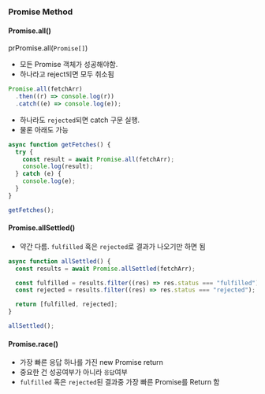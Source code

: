 ### Promise Method

#### Promise.all()

prPromise.all(`Promise[]`)

- 모든 Promise 객체가 성공해야함.
- 하나라고 reject되면 모두 취소됨

```js
Promise.all(fetchArr)
  .then((r) => console.log(r))
  .catch((e) => console.log(e));
```

- 하나라도 `rejected`되면 catch 구문 실행.
- 물론 아래도 가능

```js
async function getFetches() {
  try {
    const result = await Promise.all(fetchArr);
    console.log(result);
  } catch (e) {
    console.log(e);
  }
}

getFetches();
```

#### Promise.allSettled()

- 약간 다름. `fulfilled` 혹은 `rejected`로 결과가 나오기만 하면 됨

```js
async function allSettled() {
  const results = await Promise.allSettled(fetchArr);

  const fulfilled = results.filter((res) => res.status === "fulfilled");
  const rejected = results.filter((res) => res.status === "rejected");

  return [fulfilled, rejected];
}

allSettled();
```

#### Promise.race()

- 가장 빠른 응답 하나를 가진 new Promise return
- 중요한 건 성공여부가 아니라 `응답`여부
- `fulfilled` 혹은 `rejected`된 결과중 가장 빠른 Promise를 Return 함

